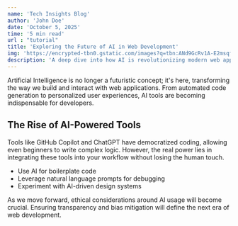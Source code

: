 ```yaml
---
name: 'Tech Insights Blog'
author: 'John Doe'
date: 'October 5, 2025'
time: '5 min read'
url : "tutorial"
title: 'Exploring the Future of AI in Web Development'
img: 'https://encrypted-tbn0.gstatic.com/images?q=tbn:ANd9GcRv1A-E2msqfCE-7QoomIPDae2c0BPuhQ0iag&s'
description: 'A deep dive into how AI is revolutionizing modern web apps, with practical tips for developers.'
---
```




Artificial Intelligence is no longer a futuristic concept; it's here, transforming the way we build and interact with web applications. From automated code generation to personalized user experiences, AI tools are becoming indispensable for developers.

## The Rise of AI-Powered Tools

Tools like GitHub Copilot and ChatGPT have democratized coding, allowing even beginners to write complex logic. However, the real power lies in integrating these tools into your workflow without losing the human touch.

- Use AI for boilerplate code
- Leverage natural language prompts for debugging
- Experiment with AI-driven design systems

As we move forward, ethical considerations around AI usage will become crucial. Ensuring transparency and bias mitigation will define the next era of web development.
